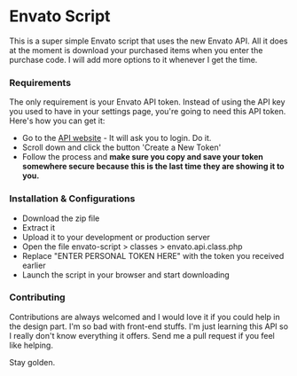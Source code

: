 # Envato Script

This is a super simple Envato script that uses the new Envato API. All it does at the moment is download your purchased items when you enter the purchase code. I will add more options to it whenever I get the time.

### Requirements
The only requirement is your Envato API token. Instead of using the API key you used to have in your settings page, you're going to need this API token. Here's how you can get it:
- Go to the [API website] - It will ask you to login. Do it.
- Scroll down and click the button 'Create a New Token'
- Follow the process and **make sure you copy and save your token somewhere secure because this is the last time they are showing it to you.**

### Installation & Configurations
- Download the zip file
- Extract it
- Upload it to your development or production server
- Open the file envato-script > classes > envato.api.class.php
- Replace "ENTER PERSONAL TOKEN HERE" with the token you received earlier
- Launch the script in your browser and start downloading

### Contributing
Contributions are always welcomed and I would love it if you could help in the design part. I'm so bad with front-end stuffs. I'm just learning this API so I really don't know everything it offers. Send me a pull request if you feel like helping.

Stay golden.

[API website]:https://build.envato.com/my-apps
